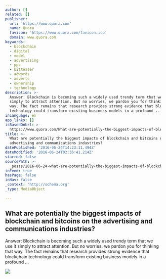 ```yaml
---
author: []
related: []
publisher:
  url: 'https://www.quora.com'
  name: Quora
  favicon: 'https://www.quora.com/favicon.ico'
  domain: www.quora.com
keywords:
  - blockchain
  - digital
  - model
  - advertising
  - ppc
  - bitteaser
  - adwords
  - adverts
  - ownership
  - technology
description: >-
  Answer: Blockchain is becoming such a widely used trendy term that we use it
  simply to attract attention. But no worries, we pardon you for thinking that
  way. The fact remains that research provides strong evidence that blockchain
  technology could transform existing business models in a profound ...
inLanguage: en
app_links: []
isBasedOnUrl: >-
  https://www.quora.com/What-are-potentially-the-biggest-impacts-of-blockchain-and-bitcoins-on-the-advertising-and-communications-industries
title: >-
  What are potentially the biggest impacts of blockchain and bitcoins on the
  advertising and communications industries?
datePublished: '2016-06-24T14:23:11.494Z'
dateModified: '2016-06-24T02:35:41.214Z'
starred: false
sourcePath: >-
  _posts/2016-06-24-what-are-potentially-the-biggest-impacts-of-blockchain-and-b.md
inFeed: true
hasPage: false
inNav: false
_context: 'http://schema.org'
_type: MediaObject

---
```

<article style=""><h1>What are potentially the biggest impacts of blockchain and bitcoins on the advertising and communications industries?</h1><p>Answer: Blockchain is becoming such a widely used trendy term that we use it simply to attract attention. But no worries, we pardon you for thinking that way. The fact remains that research provides strong evidence that blockchain technology could transform existing business models in a profound ...</p><img src="https://qsf.ec.quoracdn.net/-images.new_grid.fb_share_default.pnge6dde9cfa6e03c43.png" /></article>